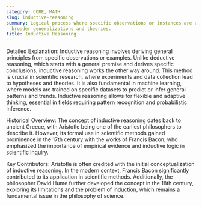 ```yaml
---
category: CORE, MATH
slug: inductive-reasoning
summary: Logical process where specific observations or instances are used to form
  broader generalizations and theories.
title: Inductive Reasoning
---
```


Detailed Explanation: Inductive reasoning involves deriving general principles from specific observations or examples. Unlike deductive reasoning, which starts with a general premise and derives specific conclusions, inductive reasoning works the other way around. This method is crucial in scientific research, where experiments and data collection lead to hypotheses and theories. It is also fundamental in machine learning, where models are trained on specific datasets to predict or infer general patterns and trends. Inductive reasoning allows for flexible and adaptive thinking, essential in fields requiring pattern recognition and probabilistic inference.

Historical Overview: The concept of inductive reasoning dates back to ancient Greece, with Aristotle being one of the earliest philosophers to describe it. However, its formal use in scientific methods gained prominence in the 17th century with the works of Francis Bacon, who emphasized the importance of empirical evidence and inductive logic in scientific inquiry.

Key Contributors: Aristotle is often credited with the initial conceptualization of inductive reasoning. In the modern context, Francis Bacon significantly contributed to its application in scientific methods. Additionally, the philosopher David Hume further developed the concept in the 18th century, exploring its limitations and the problem of induction, which remains a fundamental issue in the philosophy of science.